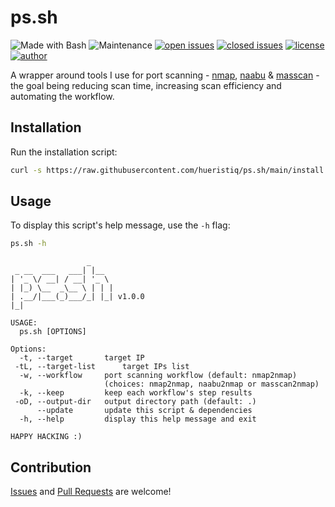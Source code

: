 # ps.sh

![Made with Bash](https://img.shields.io/badge/made%20with-Bash-0040ff.svg) ![Maintenance](https://img.shields.io/badge/maintained%3F-yes-0040ff.svg) [![open issues](https://img.shields.io/github/issues-raw/hueristiq/ps.sh.svg?style=flat&color=0040ff)](https://github.com/hueristiq/ps.sh/issues?q=is:issue+is:open) [![closed issues](https://img.shields.io/github/issues-closed-raw/hueristiq/ps.sh.svg?style=flat&color=0040ff)](https://github.com/hueristiq/ps.sh/issues?q=is:issue+is:closed) [![license](https://img.shields.io/badge/license-MIT-gray.svg?colorB=0040FF)](https://github.com/hueristiq/ps.sh/blob/master/LICENSE) [![author](https://img.shields.io/badge/twitter-@itshueristiq-0040ff.svg)](https://twitter.com/itshueristiq)

A wrapper around tools I use for port scanning - [nmap](https://github.com/nmap/nmap), [naabu](https://github.com/projectdiscovery/naabu) & [masscan](https://github.com/robertdavidgraham/masscan) - the goal being reducing scan time, increasing scan efficiency and automating the workflow. 

## Installation

Run the installation script:

```bash
curl -s https://raw.githubusercontent.com/hueristiq/ps.sh/main/install.sh | bash -
```

## Usage

To display this script's help message, use the `-h` flag:

```bash
ps.sh -h
```

```text
                 _
 _ __  ___   ___| |__
| '_ \/ __| / __| '_ \
| |_) \__  _\__ \ | | |
| .__/|___(_)___/_| |_| v1.0.0
|_|

USAGE:
  ps.sh [OPTIONS]

Options:
  -t, --target 		 target IP
 -tL, --target-list 	 target IPs list
  -w, --workflow 	 port scanning workflow (default: nmap2nmap)
                 	 (choices: nmap2nmap, naabu2nmap or masscan2nmap)
  -k, --keep 		 keep each workflow's step results
 -oD, --output-dir 	 output directory path (default: .)
      --update 		 update this script & dependencies
  -h, --help 		 display this help message and exit

HAPPY HACKING :)
```

## Contribution

[Issues](https://github.com/hueristiq/ps.sh/issues) and [Pull Requests](https://github.com/hueristiq/ps.sh/pulls) are welcome!